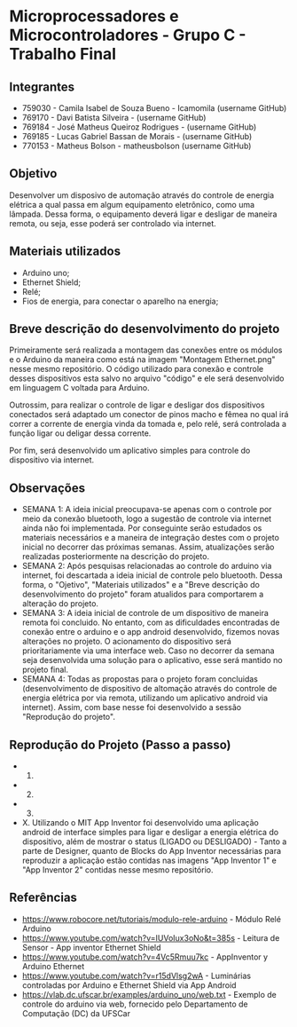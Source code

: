 # Microprocessadores e Microcontroladores - Grupo C - Trabalho Final

## Integrantes
- 759030 - Camila Isabel de Souza Bueno - Icamomila (username GitHub)
- 769170 - Davi Batista Silveira -  (username GitHub)
- 769184 - José Matheus Queiroz Rodrigues -  (username GitHub)
- 769185 - Lucas Gabriel Bassan de Morais -  (username GitHub)
- 770153 -  Matheus Bolson - matheusbolson (username GitHub)

## Objetivo
Desenvolver um disposivo de automação através do controle de energia elétrica a qual passa em algum equipamento eletrônico, como uma lâmpada. Dessa forma, o equipamento deverá ligar e desligar de maneira remota, ou seja, esse poderá ser controlado via internet.

## Materiais utilizados
- Arduino uno;
- Ethernet Shield;
- Relé;
- Fios de energia, para conectar o aparelho na energia;

## Breve descrição do desenvolvimento do projeto
Primeiramente será realizada a montagem das conexões entre os módulos e o Arduino da maneira como está na imagem "Montagem Ethernet.png" nesse mesmo repositório. O código utilizado para conexão e controle desses dispositivos esta salvo no arquivo "código" e ele será desenvolvido em linguagem C voltada para Arduino.

Outrossim, para realizar o controle de ligar e desligar dos dispositivos conectados será adaptado um conector de pinos macho e fêmea no qual irá correr a corrente de energia vinda da tomada e, pelo relé, será controlada a função ligar ou deligar dessa corrente.

Por fim, será desenvolvido um aplicativo simples para controle do dispositivo via internet.

## Observações
- SEMANA 1: A ideia inicial preocupava-se apenas com o controle por meio da conexão bluetooth, logo a sugestão de controle via internet ainda não foi implementada. Por conseguinte serão estudados os materiais necessários e a maneira de integração destes com o projeto inicial no decorrer das próximas semanas. Assim, atualizações serão realizadas posteriormente na descrição do projeto. 
- SEMANA 2: Após pesquisas relacionadas ao controle do arduino via internet, foi descartada a ideia inicial de controle pelo bluetooth. Dessa forma, o "Ojetivo", "Materiais utilizados" e a "Breve descrição do desenvolvimento do projeto" foram atualidos para comportarem a alteração do projeto.
- SEMANA 3: A ideia inicial de controle de um dispositivo de maneira remota foi concluido. No entanto, com as dificuldades encontradas de conexão entre o arduino e o app android desenvolvido, fizemos novas alterações no projeto. O acionamento do dispositivo será prioritariamente via uma interface web. Caso no decorrer da semana seja desenvolvida uma solução para o aplicativo, esse será mantido no projeto final.
- SEMANA 4: Todas as propostas para o projeto foram concluidas (desenvolvimento de dispositivo de altomação através do controle de energia elétrica por via remota, utilizando um aplicativo android via internet). Assim, com base nesse foi desenvolvido a sessão "Reprodução do projeto".

## Reprodução do Projeto (Passo a passo)
- 1.
- 2.
- 3.
- X. Utilizando o MIT App Inventor foi desenvolvido uma aplicação android de interface simples para ligar e desligar a energia elétrica do dispositivo, além de mostrar o status (LIGADO ou DESLIGADO) - Tanto a parte de Designer, quanto de Blocks do App Inventor necessárias para reproduzir a aplicação estão contidas nas imagens "App Inventor 1" e "App Inventor 2" contidas nesse mesmo repositório.

## Referências
- https://www.robocore.net/tutoriais/modulo-rele-arduino - Módulo Relé Arduino
- https://www.youtube.com/watch?v=IUVoIux3oNo&t=385s - Leitura de Sensor - App inventor Ethernet Shield
- https://www.youtube.com/watch?v=4Vc5Rmuu7kc - AppInventor y Arduino Ethernet
- https://www.youtube.com/watch?v=r15dVlsg2wA - Luminárias controladas por Arduino e Ethernet Shield via App Android
- https://vlab.dc.ufscar.br/examples/arduino_uno/web.txt - Exemplo de controle do arduino via web, fornecido pelo Departamento de Computação (DC) da UFSCar
